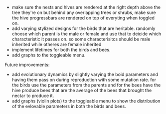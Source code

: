 - make sure the nests and hives are rendered at the right depth above the tree they're on but behind any overlapping trees or shrubs, make sure the hive progressbars are rendered on top of everyting when toggled on.
- add varying stylized designs for the birds that are heritable. randomly choose which parent is the male or female and use that to deicide which characteristic it passes on. so some characterisitcs should be male inherited while otheres are female inherited
- implement lifetimes for both the birds and bees.
- add graphs to the toggleable menu.

Future improvements:

- add evolutionary dynamics by slightly varying the boid parameters and having them pass on during reproduction with some mutation rate. for the birds use the parameters from the parents and for the bees have the hive produce bees that are the average of the bees that brought the nectar to produce it.
- add graphs (violin plots) to the toggleable menu to show the distribution of the evlovable parameters in both the birds and bees.